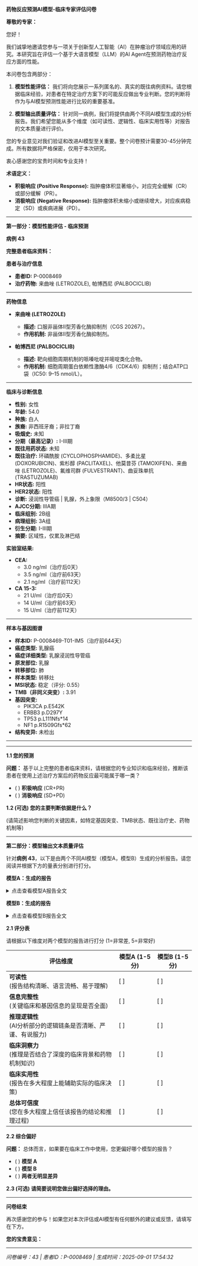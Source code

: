 **药物反应预测AI模型-临床专家评估问卷**

**尊敬的专家：**

您好！

我们诚挚地邀请您参与一项关于创新型人工智能（AI）在肿瘤治疗领域应用的研究。本研究旨在评估一个基于大语言模型（LLM）的AI Agent在预测药物治疗反应方面的性能。

本问卷包含两部分：

1. **模型性能评估：** 我们将向您展示一系列匿名的、真实的既往病例资料。请您根据临床经验，对患者在特定治疗方案下的可能反应做出专业判断。您的判断将作为与AI模型预测性能进行比较的重要基准。

2. **模型输出质量评估：** 针对同一病例，我们将提供由两个不同AI模型生成的分析报告。我们希望您能从多个维度（如可读性、逻辑性、临床实用性等）对报告的文本质量进行评价。

您的专业意见对我们验证和改进AI模型至关重要。整个问卷预计需要30-45分钟完成。所有数据将严格保密，仅用于本次研究。

衷心感谢您的宝贵时间和专业支持！

**术语定义：**

- **积极响应 (Positive Response):** 指肿瘤体积显著缩小，对应完全缓解（CR）或部分缓解（PR）。
- **消极响应 (Negative Response):** 指肿瘤体积未缩小或继续增大，对应疾病稳定（SD）或疾病进展（PD）。

---

**第一部分：模型性能评估 - 临床预测**

**病例 43**

**完整患者临床资料：**


**患者与治疗信息**

- **患者ID:** P-0008469  
- **治疗药物:** 来曲唑 (LETROZOLE), 帕博西尼 (PALBOCICLIB)  

---


**药物信息**

- **来曲唑 (LETROZOLE)**  
  - **描述:** 口服非甾体II型芳香化酶抑制剂（CGS 20267）。  
  - **作用机制:** 非甾体II型芳香化酶抑制剂。  

- **帕博西尼 (PALBOCICLIB)**  
  - **描述:** 靶向细胞周期机制的哌嗪吡啶并嘧啶类化合物。  
  - **作用机制:** 细胞周期蛋白依赖性激酶4/6（CDK4/6）抑制剂；结合ATP口袋（IC50: 9–15 nmol/L）。  

---


**临床与诊断信息**

- **性别:** 女性  
- **年龄:** 54.0  
- **种族:** 白人  
- **族裔:** 非西班牙裔；非拉丁裔  
- **吸烟史:** 未知  
- **分期（最高记录）:** I-III期  
- **既往用药状态:** 未知  
- **既往治疗:** 环磷酰胺 (CYCLOPHOSPHAMIDE)、多柔比星 (DOXORUBICIN)、紫杉醇 (PACLITAXEL)、他莫昔芬 (TAMOXIFEN)、来曲唑 (LETROZOLE)、氟维司群 (FULVESTRANT)、曲妥珠单抗 (TRASTUZUMAB)  
- **HR状态:** 阳性  
- **HER2状态:** 阳性  
- **诊断:** 浸润性导管癌 | 乳腺，外上象限（M8500/3 | C504）  
- **AJCC分期:** IIIA期  
- **临床组别:** 2B组  
- **病理组别:** 3A组  
- **衍生分期:** I-III期  
- **摘要:** 区域性，仅累及淋巴结  

**实验室结果:**  
- **CEA:**  
  - 3.0 ng/ml（治疗后0天）  
  - 3.5 ng/ml（治疗前63天）  
  - 2.1 ng/ml（治疗前112天）  
- **CA 15-3:**  
  - 21 U/ml（治疗后0天）  
  - 14 U/ml（治疗前63天）  
  - 15 U/ml（治疗前112天）  

---


**样本与基因图谱**

- **样本ID:** P-0008469-T01-IM5（治疗前644天）  
- **癌症类型:** 乳腺癌  
- **癌症详细类型:** 乳腺浸润性导管癌  
- **原发部位:** 乳腺  
- **转移部位:** 肺  
- **样本类型:** 转移灶  
- **MSI状态:** 稳定（评分: 0.55）  
- **TMB（非同义突变）:** 3.91  
- **基因突变:**  
  - PIK3CA p.E542K  
  - ERBB3 p.D297Y  
  - TP53 p.L111Nfs*14  
  - NF1 p.R1509Gfs*62  
- **结构变异:** 未检出  

---


---

**1.1 您的预测**

**问题：** 基于以上完整的患者临床资料，请根据您的专业知识和临床经验，推断该患者在使用上述治疗方案后的药物反应最可能属于哪一类？

- ( ) **积极响应** (CR+PR)
- ( ) **消极响应** (SD+PD)

**1.2 (可选) 您的主要判断依据是什么？**

(请简述影响您判断的关键因素，如特定基因突变、TMB状态、既往治疗史、药物机制等)

---

**第二部分：模型输出文本质量评估**

针对**病例 43**，以下是由两个不同AI模型（模型A，模型B）生成的分析报告。请您阅读并根据下方的量表分别进行打分。

**模型A：生成的报告**

<details>
<summary>点击查看模型A报告全文</summary>

**精准肿瘤学报告**  

---  

**1. 患者与治疗信息**  
- **患者ID:** P-0008469  
- **治疗药物:** 来曲唑 (LETROZOLE)、哌柏西利 (PALBOCICLIB)  

---  

**2. 药物信息**  
- **来曲唑 (LETROZOLE)**  
  - *描述:* 口服非甾体II型芳香化酶抑制剂。  
  - *作用机制:* 抑制芳香化酶，减少雌激素合成。  

- **哌柏西利 (PALBOCICLIB)**  
  - *描述:* 靶向细胞周期机制的哌嗪吡啶并嘧啶类化合物。  
  - *作用机制:* CDK4/6抑制剂，结合ATP口袋（IC50: 9–15 nmol/L）。  

---  

**3. 临床与诊断信息**  
- **人口统计学:** 女性，54.0岁，白人，非西班牙裔。  
- **吸烟史:** 未知。  
- **最高分期记录:* 1-3期（AJCC IIIA）。  
- **既往治疗:* 环磷酰胺、多柔比星、紫杉醇、他莫昔芬、来曲唑、氟维司群、曲妥珠单抗。  
- **HR状态:* 阳性。  
- **HER2状态:* 阳性。  
- **诊断:* 浸润性导管癌（乳腺，外上象限；M8500/3 | C504）。  
- **临床摘要:* 区域淋巴结受累。  

**实验室结果:**  
- CEA: 2.1 → 3.5 → 3.0 ng/ml（基线至治疗开始）。  
- CA 15-3: 15 → 14 → 21 单位/ml（基线至治疗开始）。  

---  

**4. 样本与基因图谱**  
- **样本 P-0008469-T01-IM5（转移灶，肺）:**  
  - **癌症类型:* 乳腺浸润性导管癌。  
  - **MSI状态:* 稳定（评分: 0.55）。  
  - **TMB:* 3.91突变/Mb。  
  - **突变:*  
    - PIK3CA p.E542K  
    - ERBB3 p.D297Y  
    - TP53 p.L111Nfs*14  
    - NF1 p.R1509Gfs*62  
  - **结构变异:* 未检出。  

---  

**5. AI生成分析**  
**预测治疗反应评分:** 0.680 / 1.0  
*(分数越接近1，表示积极响应的可能性越高。)*  

**推理依据**  
1. **遗传因素:**  
   - **ERBB3 p.D297Y:** 可能调节雌激素信号通路，间接影响来曲唑疗效。  
   - **TP53 p.L111Nfs*14:** 截断突变提示功能丧失，可能降低哌柏西利敏感性，但证据尚不一致。  
   - **NF1 p.R1509Gfs*62:** 直接证据有限，但NF1突变可能影响肿瘤生物学行为。  
   - **MSI（稳定）:* 基因组不稳定性（评分: 0.55）可能不直接影响上述疗法。  

2. **临床决定因素:**  
   - **ER阳性:* 对来曲唑疗效至关重要，因其靶向雌激素依赖性增殖。  
   - **HER2共表达:* 可能需要联合靶向策略（如曲妥珠单抗）以实现最佳协同效应。  

**注:** 该分数反映了AI模型基于现有遗传和临床数据的评估。建议进行临床验证。  

---  
*保留原始医学推理逻辑；冗余文本已删除。*

</details>

**模型B：生成的报告**

<details>
<summary>点击查看模型B报告全文</summary>

**精准肿瘤学报告**  

---  

**1. 患者与治疗信息**  
- **患者ID:** P-0008469  
- **治疗药物:** 来曲唑 (LETROZOLE), 帕博西尼 (PALBOCICLIB)  

---  

**2. 药物信息**  
- **来曲唑 (LETROZOLE)**  
  - **描述:** 口服非甾体II型芳香化酶抑制剂（CGS 20267）。  
  - **作用机制:** 非甾体II型芳香化酶抑制剂。  

- **帕博西尼 (PALBOCICLIB)**  
  - **描述:** 靶向细胞周期机制的哌嗪吡啶并嘧啶类化合物。  
  - **作用机制:** 细胞周期蛋白依赖性激酶4/6（CDK4/6）抑制剂；结合ATP口袋（IC50: 9–15 nmol/L）。  

---  

**3. 临床与诊断信息**  
- **性别:** 女性  
- **年龄:** 54.0  
- **种族:** 白人  
- **族裔:** 非西班牙裔；非拉丁裔  
- **吸烟史:** 未知  
- **分期（最高记录）:** I-III期  
- **既往用药状态:** 未知  
- **既往治疗:** 环磷酰胺 (CYCLOPHOSPHAMIDE)、多柔比星 (DOXORUBICIN)、紫杉醇 (PACLITAXEL)、他莫昔芬 (TAMOXIFEN)、来曲唑 (LETROZOLE)、氟维司群 (FULVESTRANT)、曲妥珠单抗 (TRASTUZUMAB)  
- **HR状态:** 阳性  
- **HER2状态:** 阳性  
- **诊断:** 浸润性导管癌 | 乳腺，外上象限（M8500/3 | C504）  
- **AJCC分期:** IIIA期  
- **临床组别:** 2B组  
- **病理组别:** 3A组  
- **衍生分期:** I-III期  
- **摘要:** 区域性，仅累及淋巴结  

**实验室结果:**  
- **CEA:**  
  - 3.0 ng/ml（治疗后0天）  
  - 3.5 ng/ml（治疗前63天）  
  - 2.1 ng/ml（治疗前112天）  
- **CA 15-3:**  
  - 21 U/ml（治疗后0天）  
  - 14 U/ml（治疗前63天）  
  - 15 U/ml（治疗前112天）  

---  

**4. 样本与基因图谱**  
- **样本ID:** P-0008469-T01-IM5（治疗前644天）  
- **癌症类型:** 乳腺癌  
- **癌症详细类型:** 乳腺浸润性导管癌  
- **原发部位:** 乳腺  
- **转移部位:** 肺  
- **样本类型:** 转移灶  
- **MSI状态:** 稳定（评分: 0.55）  
- **TMB（非同义突变）:** 3.91  
- **基因突变:**  
  - PIK3CA p.E542K  
  - ERBB3 p.D297Y  
  - TP53 p.L111Nfs*14  
  - NF1 p.R1509Gfs*62  
- **结构变异:** 未检出  

---  

**5. AI生成分析**  
**预测治疗反应评分:** 0.723 / 1.0  
*(分数越接近1，表示积极响应的可能性越高。)*  

**推理依据:**  
- **HR/HER2状态与药物机制:** HR+/HER2+状态支持来曲唑（雌激素抑制）联合帕博西尼（CDK4/6抑制）。PIK3CA p.E542K可能降低帕博西尼疗效，但仍具临床意义。  
- **基因突变与耐药性:** TP53 p.L111Nfs*14和NF1 p.R1509Gfs*62提示侵袭性疾病或CDK4/6耐药。ERBB3 p.D297Y可能增强对HER2靶向治疗（如既往曲妥珠单抗）的敏感性。  
- **临床背景:** 既往治疗（他莫昔芬、氟维司群、曲妥珠单抗）提示晚期疾病，但IIIA期表明残留化疗敏感性。MSI稳定和低TMB支持靶向治疗而非免疫治疗。  
- **生物标志物趋势:** CEA（3.0→2.1 ng/ml）和CA 15-3（21→15 U/ml）下降提示部分缓解；联合治疗可能具有协同效应。  

**注:** 评分综合了疗效（HR/HER2状态、药物协同）与耐药性（TP53/NF1突变）。建议临床验证。  

---  
*保留原始医学推理与实验室结果。冗余文本已删除。*

</details>

**2.1 评分表**

请根据以下维度对两个模型的报告进行打分 (1=非常差, 5=非常好)

| **评估维度** | **模型A (1-5分)** | **模型B (1-5分)** |
|-------------|------------------|------------------|
| **可读性**<br>(报告结构清晰、语言流畅、易于理解) | [ ] | [ ] |
| **信息完整性**<br>(关键临床和基因信息的呈现是否全面) | [ ] | [ ] |
| **推理逻辑性**<br>(AI分析部分的逻辑链条是否清晰、严谨、有说服力) | [ ] | [ ] |
| **临床洞察力**<br>(推理是否结合了深度的临床背景和药物机制知识) | [ ] | [ ] |
| **临床实用性**<br>(报告在多大程度上能辅助实际的临床决策) | [ ] | [ ] |
| **总体可信度**<br>(您在多大程度上信任该报告的结论和推理过程) | [ ] | [ ] |

**2.2 综合偏好**

**问题：** 总体而言，如果要在临床工作中使用，您更偏好哪个模型的报告？

- ( ) **模型 A**
- ( ) **模型 B**
- ( ) **两者无明显差异**

**2.3 (可选) 请简要说明您做出偏好选择的理由。**

---

**问卷结束**

再次感谢您的参与！如果您对本次评估或AI模型有任何额外的建议或反馈，请填写在下方。

**您的宝贵意见：**

---

*问卷编号：43 | 患者ID：P-0008469 | 生成时间：2025-09-01 17:54:32*
